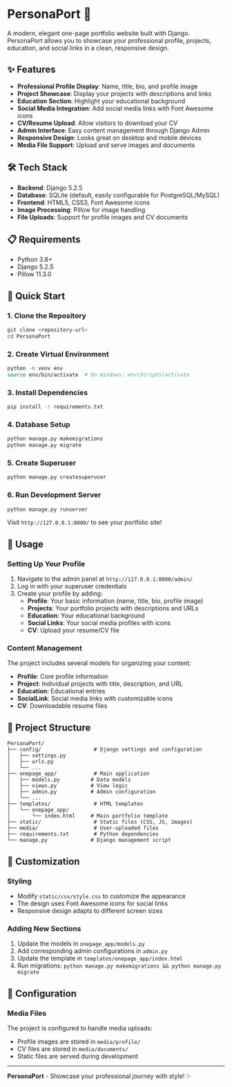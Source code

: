 # PersonaPort 🚀

A modern, elegant one-page portfolio website built with Django. PersonaPort allows you to showcase your professional profile, projects, education, and social links in a clean, responsive design.

## ✨ Features

- **Professional Profile Display**: Name, title, bio, and profile image
- **Project Showcase**: Display your projects with descriptions and links
- **Education Section**: Highlight your educational background
- **Social Media Integration**: Add social media links with Font Awesome icons
- **CV/Resume Upload**: Allow visitors to download your CV
- **Admin Interface**: Easy content management through Django Admin
- **Responsive Design**: Looks great on desktop and mobile devices
- **Media File Support**: Upload and serve images and documents

## 🛠️ Tech Stack

- **Backend**: Django 5.2.5
- **Database**: SQLite (default, easily configurable for PostgreSQL/MySQL)
- **Frontend**: HTML5, CSS3, Font Awesome icons
- **Image Processing**: Pillow for image handling
- **File Uploads**: Support for profile images and CV documents

## 📋 Requirements

- Python 3.8+
- Django 5.2.5
- Pillow 11.3.0

## 🚀 Quick Start

### 1. Clone the Repository
```bash
git clone <repository-url>
cd PersonaPort
```

### 2. Create Virtual Environment
```bash
python -m venv env
source env/bin/activate  # On Windows: env\Scripts\activate
```

### 3. Install Dependencies
```bash
pip install -r requirements.txt
```

### 4. Database Setup
```bash
python manage.py makemigrations
python manage.py migrate
```

### 5. Create Superuser
```bash
python manage.py createsuperuser
```

### 6. Run Development Server
```bash
python manage.py runserver
```

Visit `http://127.0.0.1:8000/` to see your portfolio site!

## 🎯 Usage

### Setting Up Your Profile

1. Navigate to the admin panel at `http://127.0.0.1:8000/admin/`
2. Log in with your superuser credentials
3. Create your profile by adding:
   - **Profile**: Your basic information (name, title, bio, profile image)
   - **Projects**: Your portfolio projects with descriptions and URLs
   - **Education**: Your educational background
   - **Social Links**: Your social media profiles with icons
   - **CV**: Upload your resume/CV file

### Content Management

The project includes several models for organizing your content:

- **Profile**: Core profile information
- **Project**: Individual projects with title, description, and URL
- **Education**: Educational entries
- **SocialLink**: Social media links with customizable icons
- **CV**: Downloadable resume files

## 📁 Project Structure

```
PersonaPort/
├── config/                 # Django settings and configuration
│   ├── settings.py
│   ├── urls.py
│   └── ...
├── onepage_app/            # Main application
│   ├── models.py          # Data models
│   ├── views.py           # View logic
│   ├── admin.py           # Admin configuration
│   └── ...
├── templates/              # HTML templates
│   └── onepage_app/
│       └── index.html     # Main portfolio template
├── static/                 # Static files (CSS, JS, images)
├── media/                  # User-uploaded files
├── requirements.txt        # Python dependencies
└── manage.py              # Django management script
```

## 🎨 Customization

### Styling
- Modify `static/css/style.css` to customize the appearance
- The design uses Font Awesome icons for social links
- Responsive design adapts to different screen sizes

### Adding New Sections
1. Update the models in `onepage_app/models.py`
2. Add corresponding admin configurations in `admin.py`
3. Update the template in `templates/onepage_app/index.html`
4. Run migrations: `python manage.py makemigrations && python manage.py migrate`

## 🔧 Configuration

### Media Files
The project is configured to handle media uploads:
- Profile images are stored in `media/profile/`
- CV files are stored in `media/documents/`
- Static files are served during development

---

**PersonaPort** - Showcase your professional journey with style! ✨ 